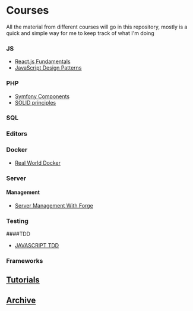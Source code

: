# Courses

All the material from different courses will go in this repository, mostly is a quick and simple way for me to keep track of what I'm doing

### JS

- [React.js Fundamentals](http://courses.reactjsprogram.com/courses/reactjsfundamentals)
- [JavaScript Design Patterns](https://www.udacity.com/course/viewer#!/c-ud989/l-3417188540/m-3374098584)

### PHP

- [Symfony Components](https://laracasts.com/series/discover-symfony-components)
- [SOLID principles](/PHP/SolidPrinciples)

### SQL


### Editors

### Docker
- [Real World Docker](/Docker/RealWorldDocker.md)

### Server

#### Management

- [Server Management With Forge](https://laracasts.com/series/server-management-with-forge)

### Testing
####TDD
- [JAVASCRIPT TDD](http://jrsinclair.com/articles/2016/one-weird-trick-that-will-change-the-way-you-code-forever-javascript-tdd)

### Frameworks

## [Tutorials](/Tutorials)
## [Archive](/Archive)
